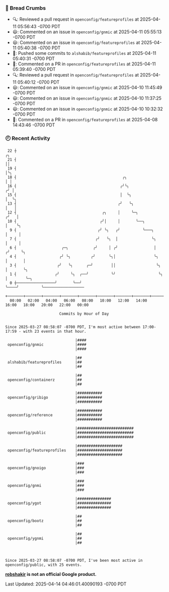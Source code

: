 ### 🍞 Bread Crumbs

 * 🔍: Reviewed a pull request in  `openconfig/featureprofiles` at 2025-04-11 05:56:43 -0700 PDT
 * 😃: Commented on an issue in `openconfig/gnmic` at 2025-04-11 05:55:13 -0700 PDT
 * 😃: Commented on an issue in `openconfig/featureprofiles` at 2025-04-11 05:40:38 -0700 PDT
 * 🚢: Pushed some commits to `alshabib/featureprofiles` at 2025-04-11 05:40:31 -0700 PDT
 * 💬: Commented on a PR in  `openconfig/featureprofiles` at 2025-04-11 05:39:40 -0700 PDT
 * 🔍: Reviewed a pull request in  `openconfig/featureprofiles` at 2025-04-11 05:40:12 -0700 PDT
 * 😃: Commented on an issue in `openconfig/gnmic` at 2025-04-10 11:45:49 -0700 PDT
 * 😃: Commented on an issue in `openconfig/gnmic` at 2025-04-10 11:37:25 -0700 PDT
 * 😃: Commented on an issue in `openconfig/gnmic` at 2025-04-10 10:32:32 -0700 PDT
 * 💬: Commented on a PR in  `openconfig/featureprofiles` at 2025-04-08 14:43:46 -0700 PDT

### 🕘 Recent Activity
```
 22 ┼                                                                        ╭╮
 21 ┤                                                                        ││
 19 ┤                                                                        │╰╮
 18 ┤                                               ╭╮                       │ │
 16 ┤                                              ╭╯╰╮                     ╭╯ │
 15 ┤                                              │  ╰╮                    │  ╰╮
 13 ┤                                             ╭╯   ╰╮                   │   │
 12 ┤                                      ╭╮     │     ╰─╮                ╭╯   │
 10 ┤                                     ╭╯│     │       ╰──╮             │    ╰╮
  9 ┤                                    ╭╯ ╰╮   ╭╯          ╰───╮         │     │
  7 ┤                                   ╭╯   ╰╮  │               ╰╮        │     │
  6 ┤                    ╭─╮           ╭╯     │ ╭╯                │       ╭╯     ╰╮
  4 ┤                   ╭╯ ╰╮         ╭╯      ╰╮│                 ╰╮      │       │
  3 ┤                  ╭╯   ╰╮      ╭─╯        ││                  ╰╮     │       ╰╮
  1 ┤                 ╭╯     ╰╮  ╭──╯          ╰╯                   ╰╮    │        ╰─╮
  0 ┼─────────────────╯       ╰──╯                                   ╰────╯          ╰──────────────────
    +───────+───────+───────+───────+───────+───────+───────+───────+───────+───────+───────+───────+────
  00:00   02:00   04:00   06:00   08:00   10:00   12:00   14:00   16:00   18:00   20:00   22:00   00:00   

						Commits by Hour of Day


Since 2025-03-27 08:58:07 -0700 PDT, I'm most active between 17:00-17:59 - with 23 events in that hour.

```



```
                               |####
 openconfig/gnmic              |####
                               |####

                               |##
 alshabib/featureprofiles      |##
                               |##

                               |##
 openconfig/containerz         |##
                               |##

                               |###########
 openconfig/gribigo            |###########
                               |###########

                               |###########
 openconfig/reference          |###########
                               |###########

                               |#########################
 openconfig/public             |#########################
                               |#########################

                               |####################
 openconfig/featureprofiles    |####################
                               |####################

                               |###
 openconfig/gnoigo             |###
                               |###

                               |###
 openconfig/gnmi               |###
                               |###

                               |###############
 openconfig/ygot               |###############
                               |###############

                               |##
 openconfig/bootz              |##
                               |##

                               |##
 openconfig/ygnmi              |##
                               |##



Since 2025-03-27 08:58:07 -0700 PDT, I've been most active in openconfig/public, with 25 events.

```
**[robshakir](mailto:robjs@google.com) is not an official Google product.**  


Last Updated: 2025-04-14 04:46:01.40090193 -0700 PDT
